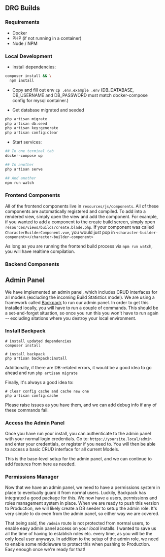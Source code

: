 
## DRG Builds

### Requirements

- Docker
- PHP (if not running in a container)
- Node / NPM

### Local Development

- Install dependencies: 

```bash
composer install && \
  npm install
```

- Copy and fill out env `cp .env.example .env` (DB_DATABASE, DB_USERNAME and DB_PASSWORD must match docker-compose config for mysql container.)

- Get database migrated and seeded

```bash
php artisan migrate
php artisan db:seed
php artisan key:generate
php artisan config:clear
```

- Start services:

```bash
## In one terminal tab
docker-compose up

## In another
php artisan serve

## And another
npm run watch
```

### Frontend Components

All of the frontend components live in `resources/js/components`. All of these components are automatically
registered and compiled. To add into a rendered view, simply open the view and add the component. For example, if
you wanted to add a component to the create build screen, simply open `resources/views/builds/create.blade.php`. If
your component was called `CharacterBuilderComponent.vue`, you would just pop in
`<character-builder-component></character-builder-component>`

As long as you are running the frontend build process via `npm run watch`, you will have realtime compilation.

### Backend Components

## Admin Panel
We have implemented an admin panel, which includes CRUD interfaces for all models (excluding the incoming Build Statistics model). We are using a framework called [Backpack](https://backpackforlaravel.com/docs/4.1/introduction) to run our admin panel. In order to get this installed locally, you will have to run a couple of commands. This should be a set-and-forget situation, so once you run this you won't have to run again -- excluding sitations where you destroy your local environment.

### Install Backpack

```
# install updated dependencies
composer install

# install backpack
php artisan backpack:install
```

Additionally, if there are DB-related errors, it would be a good idea to go ahead and run `php artisan migrate`

Finally, it's always a good idea to:
```
# clear config cache and cache new one
php artisan config:cache
```


Please raise issues as you have them, and we can add debug info if any of these commands fail.

### Access the Admin Panel
Once you have run your install, you can authenticate to the admin panel with your normal login credentials. Go to: `https://yoursite.local/admin` and enter your credentials, or register if you need to. You will then be able to access a basic CRUD interface for all current Models.

This is the base-level setup for the admin panel, and we can continue to add features from here as needed.

### Permissions Manager
Now that we have an admin panel, we need to have a permissions system in place to eventually guard it from normal users. Luckily, Backpack has integrated a good package for this. We now have a users, permissions and roles management system in place. When we are ready to push this version to Production, we will likely create a DB seeder to setup the admin role. It's very simple to do even from the admin panel, so either way we are covered.

That being said, the `/admin` route is not protected from normal users, to enable easy admin panel access on your *local* installs. I wanted to save us all the time of having to establish roles etc. every time, as you will be the only local user anyways. In addition to the setup of the admin role, we need to enable some middleware to protect this when pushing to Production. Easy enough once we're ready for that!
